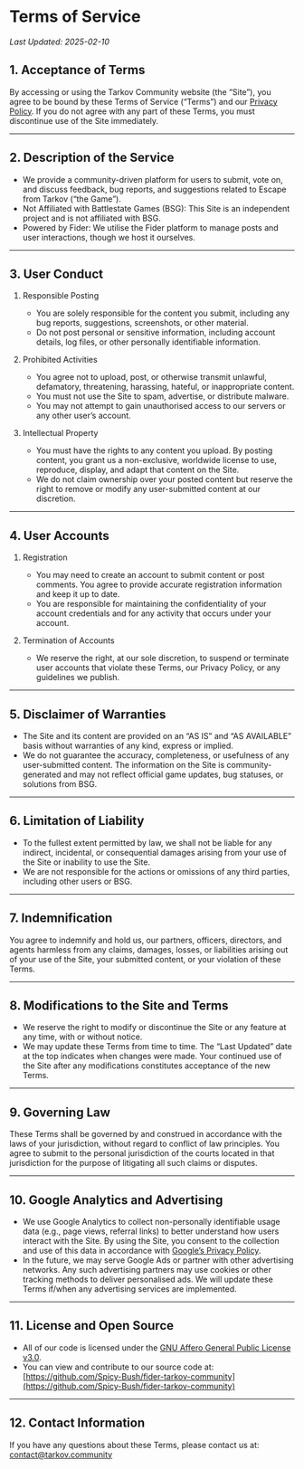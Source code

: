 # Terms of Service

_Last Updated: 2025-02-10_

## 1. Acceptance of Terms
By accessing or using the Tarkov Community website (the “Site”), you agree to be bound by these Terms of Service (“Terms”) and our [Privacy Policy](/privacy). If you do not agree with any part of these Terms, you must discontinue use of the Site immediately.

---

## 2. Description of the Service
- We provide a community-driven platform for users to submit, vote on, and discuss feedback, bug reports, and suggestions related to Escape from Tarkov (“the Game”).  
- Not Affiliated with Battlestate Games (BSG): This Site is an independent project and is not affiliated with BSG.  
- Powered by Fider: We utilise the Fider platform to manage posts and user interactions, though we host it ourselves.

---

## 3. User Conduct
1. Responsible Posting  
   - You are solely responsible for the content you submit, including any bug reports, suggestions, screenshots, or other material.  
   - Do not post personal or sensitive information, including account details, log files, or other personally identifiable information.  

2. Prohibited Activities  
   - You agree not to upload, post, or otherwise transmit unlawful, defamatory, threatening, harassing, hateful, or inappropriate content.  
   - You must not use the Site to spam, advertise, or distribute malware.  
   - You may not attempt to gain unauthorised access to our servers or any other user’s account.

3. Intellectual Property  
   - You must have the rights to any content you upload. By posting content, you grant us a non-exclusive, worldwide license to use, reproduce, display, and adapt that content on the Site.  
   - We do not claim ownership over your posted content but reserve the right to remove or modify any user-submitted content at our discretion.

---

## 4. User Accounts

1. Registration  
   - You may need to create an account to submit content or post comments. You agree to provide accurate registration information and keep it up to date.  
   - You are responsible for maintaining the confidentiality of your account credentials and for any activity that occurs under your account.

2. Termination of Accounts  
   - We reserve the right, at our sole discretion, to suspend or terminate user accounts that violate these Terms, our Privacy Policy, or any guidelines we publish.

---

## 5. Disclaimer of Warranties
- The Site and its content are provided on an “AS IS” and “AS AVAILABLE” basis without warranties of any kind, express or implied.  
- We do not guarantee the accuracy, completeness, or usefulness of any user-submitted content. The information on the Site is community-generated and may not reflect official game updates, bug statuses, or solutions from BSG.

---

## 6. Limitation of Liability
- To the fullest extent permitted by law, we shall not be liable for any indirect, incidental, or consequential damages arising from your use of the Site or inability to use the Site.  
- We are not responsible for the actions or omissions of any third parties, including other users or BSG.

---

## 7. Indemnification
You agree to indemnify and hold us, our partners, officers, directors, and agents harmless from any claims, damages, losses, or liabilities arising out of your use of the Site, your submitted content, or your violation of these Terms.

---

## 8. Modifications to the Site and Terms
- We reserve the right to modify or discontinue the Site or any feature at any time, with or without notice.  
- We may update these Terms from time to time. The “Last Updated” date at the top indicates when changes were made. Your continued use of the Site after any modifications constitutes acceptance of the new Terms.

---

## 9. Governing Law
These Terms shall be governed by and construed in accordance with the laws of your jurisdiction, without regard to conflict of law principles. You agree to submit to the personal jurisdiction of the courts located in that jurisdiction for the purpose of litigating all such claims or disputes.

---

## 10. Google Analytics and Advertising
- We use Google Analytics to collect non-personally identifiable usage data (e.g., page views, referral links) to better understand how users interact with the Site. By using the Site, you consent to the collection and use of this data in accordance with [Google’s Privacy Policy](https://policies.google.com/privacy).  
- In the future, we may serve Google Ads or partner with other advertising networks. Any such advertising partners may use cookies or other tracking methods to deliver personalised ads. We will update these Terms if/when any advertising services are implemented.

---

## 11. License and Open Source
- All of our code is licensed under the [GNU Affero General Public License v3.0](https://www.gnu.org/licenses/agpl-3.0.html).  
- You can view and contribute to our source code at:  
  [https://github.com/Spicy-Bush/fider-tarkov-community](https://github.com/Spicy-Bush/fider-tarkov-community)

---

## 12. Contact Information
If you have any questions about these Terms, please contact us at:  
[contact@tarkov.community](mailto:contact@tarkov.community)
